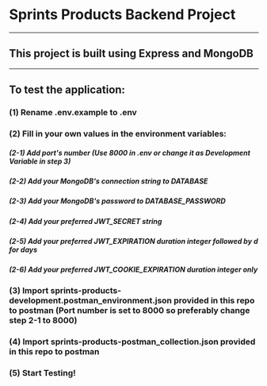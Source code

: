 # Sprints Products Backend Project

---

## This project is built using Express and MongoDB

---

## To test the application:

### (1) Rename .env.example to .env

### (2) Fill in your own values in the environment variables:

##### (2-1) Add port's number (Use 8000 in .env or change it as Development Variable in step 3)

##### (2-2) Add your MongoDB's connection string to DATABASE

##### (2-3) Add your MongoDB's password to DATABASE_PASSWORD

##### (2-4) Add your preferred JWT_SECRET string

##### (2-5) Add your preferred JWT_EXPIRATION duration integer followed by d for days

##### (2-6) Add your preferred JWT_COOKIE_EXPIRATION duration integer only

### (3) Import sprints-products-development.postman_environment.json provided in this repo to postman (Port number is set to 8000 so preferably change step 2-1 to 8000)

### (4) Import sprints-products-postman_collection.json provided in this repo to postman

### (5) Start Testing!
